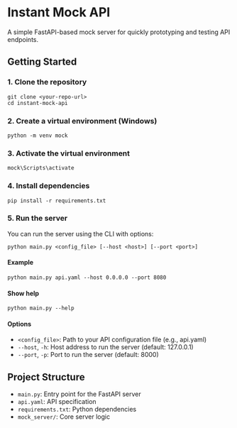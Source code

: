 # Instant Mock API

A simple FastAPI-based mock server for quickly prototyping and testing API endpoints.

## Getting Started

### 1. Clone the repository
```
git clone <your-repo-url>
cd instant-mock-api
```

### 2. Create a virtual environment (Windows)
```
python -m venv mock
```

### 3. Activate the virtual environment
```
mock\Scripts\activate
```

### 4. Install dependencies
```
pip install -r requirements.txt
```


### 5. Run the server
You can run the server using the CLI with options:

```
python main.py <config_file> [--host <host>] [--port <port>]
```

#### Example
```
python main.py api.yaml --host 0.0.0.0 --port 8080
```

#### Show help
```
python main.py --help
```

#### Options
- `<config_file>`: Path to your API configuration file (e.g., api.yaml)
- `--host`, `-h`: Host address to run the server (default: 127.0.0.1)
- `--port`, `-p`: Port to run the server (default: 8000)

## Project Structure
- `main.py`: Entry point for the FastAPI server
- `api.yaml`: API specification
- `requirements.txt`: Python dependencies
- `mock_server/`: Core server logic
